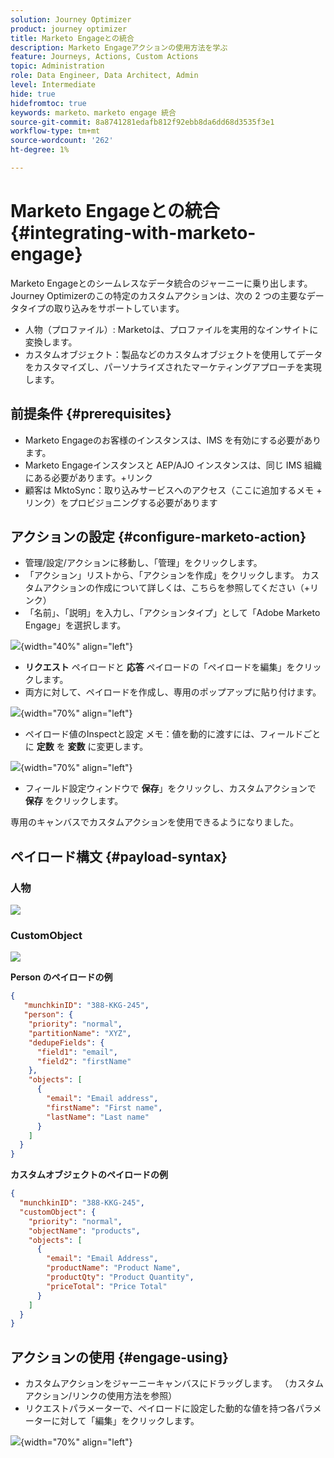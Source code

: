 ```yaml
---
solution: Journey Optimizer
product: journey optimizer
title: Marketo Engageとの統合
description: Marketo Engageアクションの使用方法を学ぶ
feature: Journeys, Actions, Custom Actions
topic: Administration
role: Data Engineer, Data Architect, Admin
level: Intermediate
hide: true
hidefromtoc: true
keywords: marketo、marketo engage 統合
source-git-commit: 8a8741281edafb812f92ebb8da6dd68d3535f3e1
workflow-type: tm+mt
source-wordcount: '262'
ht-degree: 1%

---
```



# Marketo Engageとの統合 {#integrating-with-marketo-engage}

Marketo Engageとのシームレスなデータ統合のジャーニーに乗り出します。 Journey Optimizerのこの特定のカスタムアクションは、次の 2 つの主要なデータタイプの取り込みをサポートしています。

* 人物（プロファイル）: Marketoは、プロファイルを実用的なインサイトに変換します。
* カスタムオブジェクト：製品などのカスタムオブジェクトを使用してデータをカスタマイズし、パーソナライズされたマーケティングアプローチを実現します。

## 前提条件 {#prerequisites}

* Marketo Engageのお客様のインスタンスは、IMS を有効にする必要があります。
* Marketo Engageインスタンスと AEP/AJO インスタンスは、同じ IMS 組織にある必要があります。+リンク
* 顧客は MktoSync：取り込みサービスへのアクセス（ここに追加するメモ + リンク）をプロビジョニングする必要があります

## アクションの設定 {#configure-marketo-action}

* 管理/設定/アクションに移動し、「管理」をクリックします。
* 「アクション」リストから、「アクションを作成」をクリックします。 カスタムアクションの作成について詳しくは、こちらを参照してください（+リンク）
* 「名前」、「説明」を入力し、「アクションタイプ」として「Adobe Marketo Engage」を選択します。

![](assets/engage-customaction-creation.png){width="40%" align="left"}

* **リクエスト** ペイロードと **応答** ペイロードの「ペイロードを編集」をクリックします。
* 両方に対して、ペイロードを作成し、専用のポップアップに貼り付けます。

![](assets/engage-customaction-payload.png){width="70%" align="left"}

* ペイロード値のInspectと設定
メモ：値を動的に渡すには、フィールドごとに **定数** を **変数** に変更します。

![](assets/engage-customaction-payload-fields.png){width="70%" align="left"}

* フィールド設定ウィンドウで **保存**」をクリックし、カスタムアクションで **保存** をクリックします。

専用のキャンバスでカスタムアクションを使用できるようになりました。


## ペイロード構文 {#payload-syntax}

### 人物

![](assets/payload-person.png)

### CustomObject

![](assets/payload-customobject.png)


**Person のペイロードの例**

```json
{
   "munchkinID": "388-KKG-245",  
   "person": {
    "priority": "normal",
    "partitionName": "XYZ",
    "dedupeFields": {
      "field1": "email",
      "field2": "firstName"
    },
    "objects": [
      {
        "email": "Email address",
        "firstName": "First name",
        "lastName": "Last name"
      }
    ]
  }
}
```

**カスタムオブジェクトのペイロードの例**

```json
{
  "munchkinID": "388-KKG-245", 
  "customObject": {
    "priority": "normal",
    "objectName": "products",
    "objects": [
      {
        "email": "Email Address",
        "productName": "Product Name",
        "productQty": "Product Quantity",
        "priceTotal": "Price Total"
      }
    ]
  }
}
```


## アクションの使用 {#engage-using}

* カスタムアクションをジャーニーキャンバスにドラッグします。 （カスタムアクション/リンクの使用方法を参照）
* リクエストパラメーターで、ペイロードに設定した動的な値を持つ各パラメーターに対して「編集」をクリックします。

![](assets/engage-use-canvas.png){width="70%" align="left"}

